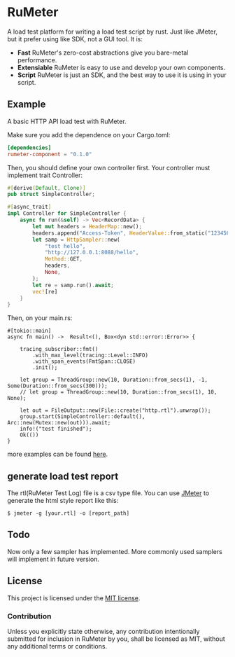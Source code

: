 # RuMeter

A load test platform for writing a load test script by rust. Just like JMeter, but it prefer using like SDK, not a GUI tool. It is:
* **Fast** RuMeter's zero-cost abstractions give you bare-metal performance.
* **Extensiable** RuMeter is easy to use and develop your own components.
* **Script** RuMeter is just an SDK, and the best way to use it is using in your script.

## Example
A basic HTTP API load test with RuMeter.

Make sure you add the dependence on your Cargo.toml:
```toml
[dependencies]
rumeter-component = "0.1.0"
```

Then, you should define your own controller first. Your controller must implement trait Controller:
```rust
#[derive(Default, Clone)]
pub struct SimpleController;

#[async_trait]
impl Controller for SimpleController {
    async fn run(&self) -> Vec<RecordData> {
        let mut headers = HeaderMap::new();
        headers.append("Access-Token", HeaderValue::from_static("123456"));
        let samp = HttpSampler::new(
            "test hello",
            "http://127.0.0.1:8088/hello", 
            Method::GET, 
            headers,
            None,
        );
        let re = samp.run().await;
        vec![re]
    }
}
```

Then, on your main.rs:
```rust,no_run
#[tokio::main]
async fn main() ->  Result<(), Box<dyn std::error::Error>> {

    tracing_subscriber::fmt()
        .with_max_level(tracing::Level::INFO)
        .with_span_events(FmtSpan::CLOSE)
        .init();

    let group = ThreadGroup::new(10, Duration::from_secs(1), -1, Some(Duration::from_secs(300)));
    // let group = ThreadGroup::new(10, Duration::from_secs(1), 10, None);

    let out = FileOutput::new(File::create("http.rtl").unwrap());
    group.start(SimpleController::default(), Arc::new(Mutex::new(out))).await;
    info!("test finished");
    Ok(())
}
```

more examples can be found [here][examples].

[examples]: https://github.com/jimmyseraph/rumeter/tree/main/examples

## generate load test report
The rtl(RuMeter Test Log) file is a csv type file. You can use [JMeter] to generate the html style report like this:
```Shell
$ jmeter -g [your.rtl] -o [report_path]
```

[JMeter]: https://jmeter.apache.org

## Todo
Now only a few sampler has implemented. More commonly used samplers will implement in future version.

## License

This project is licensed under the [MIT license].

[MIT license]: https://github.com/jimmyseraph/rumeter/blob/main/LICENSE

### Contribution

Unless you explicitly state otherwise, any contribution intentionally submitted for inclusion in RuMeter by you, shall be licensed as MIT, without any additional terms or conditions.